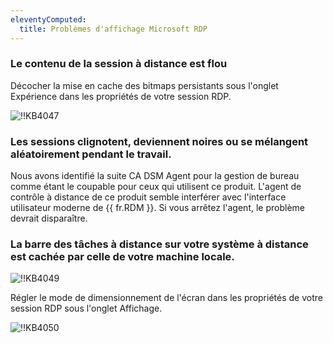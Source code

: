 ```yaml
---
eleventyComputed:
  title: Problèmes d'affichage Microsoft RDP
---
```

### Le contenu de la session à distance est flou

Décocher la mise en cache des bitmaps persistants sous l'onglet Expérience dans les propriétés de votre session RDP.

![!!KB4047](https://cdnweb.devolutions.net/docs/docs_en_kb_KB4047.png)

### Les sessions clignotent, deviennent noires ou se mélangent aléatoirement pendant le travail.

Nous avons identifié la suite CA DSM Agent pour la gestion de bureau comme étant le coupable pour ceux qui utilisent ce produit. L'agent de contrôle à distance de ce produit semble interférer avec l'interface utilisateur moderne de {{ fr.RDM }}. Si vous arrêtez l'agent, le problème devrait disparaître.

### La barre des tâches à distance sur votre système à distance est cachée par celle de votre machine locale.

![!!KB4049](https://cdnweb.devolutions.net/docs/docs_en_kb_KB4049.png)

Régler le mode de dimensionnement de l'écran dans les propriétés de votre session RDP sous l'onglet Affichage.

![!!KB4050](https://cdnweb.devolutions.net/docs/docs_en_kb_KB4050.png)
